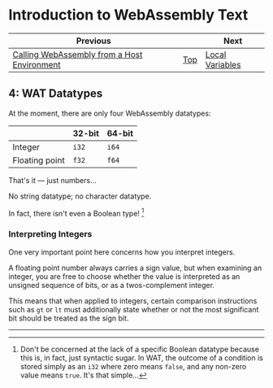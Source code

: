 # Introduction to WebAssembly Text

| Previous | | Next
|---|---|---
| [Calling WebAssembly from a Host Environment](../03/README.md) | [Top](../README.md) | [Local Variables](../05/README.md)

## 4: WAT Datatypes

At the moment, there are only four WebAssembly datatypes:

| | 32-bit | 64-bit
|---|---|---
| Integer | `i32` | `i64`
| Floating point |  `f32`  | `f64`

That's it &mdash; just numbers...

No string datatype; no character datatype.

In fact, there isn't even a Boolean type! [^1]

### Interpreting Integers
One very important point here concerns how you interpret integers.

A floating point number always carries a sign value, but when examining an integer, you are free to choose whether the value is interpreted as an unsigned sequence of bits, or as a twos-complement integer.

This means that when applied to integers, certain comparison instructions such as `gt` or `lt` must additionally state whether or not the most significant bit should be treated as the sign bit.

<hr>

[^1]: Don't be concerned at the lack of a specific Boolean datatype because this is, in fact, just syntactic sugar.  In WAT, the outcome of a condition is stored simply as an `i32` where zero means `false`, and any non-zero value means `true`.  It's that simple...
